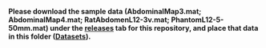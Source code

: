 **Please download the sample data (AbdominalMap3.mat; AbdominalMap4.mat; 
RatAbdomenL12-3v.mat; PhantomL12-5-50mm.mat) under the 
[releases](https://github.com/rehmanali1994/IMPACT/releases) 
tab for this repository, and place that data in this folder 
([Datasets](https://github.com/rehmanali1994/IMPACT/Datasets/)).**

